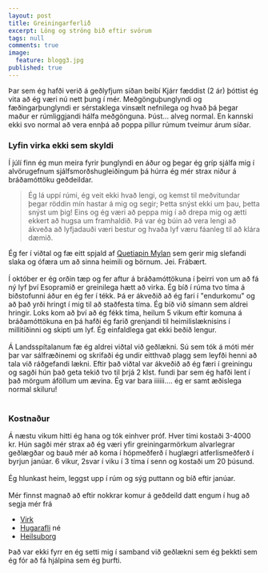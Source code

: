 ```yaml
---
layout: post
title: Greiningarferlið
excerpt: Löng og ströng bið eftir svörum
tags: null
comments: true
image:
  feature: blogg3.jpg
published: true
---
```


Þar sem ég hafði verið á geðlyfjum síðan beibí Kjárr fæddist (2 ár) þóttist ég vita að ég væri nú nett þung í mér. Meðgönguþunglyndi og fæðingarþunglyndi er sérstaklega vinsælt nefnilega og hvað þá þegar maður er rúmliggjandi hálfa meðgönguna. Þúst... alveg normal. En kannski ekki svo normal að vera ennþá að poppa pillur rúmum tveimur árum síðar. 

### Lyfin virka ekki sem skyldi

Í júlí finn ég mun meira fyrir þunglyndi en áður og þegar ég gríp sjálfa mig í alvörugefnum sjálfsmorðshugleiðingum þá húrra ég mér strax niður á bráðamóttöku geðdeildar. 

> Ég lá uppí rúmi, ég veit ekki hvað lengi, og kemst til meðvitundar þegar röddin mín hastar á mig og segir; Þetta snýst ekki um þau, þetta snýst um þig! Eins og ég væri að peppa mig í að drepa mig og ætti ekkert að hugsa um framhaldið. Þá var ég búin að vera lengi að ákveða að lyfjadauði væri bestur og hvaða lyf væru fáanleg til að klára dæmið. 

Ég fer í viðtal og fæ eitt spjald af [Quetiapin Mylan](http://www.lyfja.is/lyfjabokin/lyf/QuetiapinMylan) sem gerir mig slefandi slaka og ófæra um að sinna heimili og börnum. Jei. Frábært. 
<br><br>
Í október er ég orðin tæp og fer aftur á bráðamóttökuna í þeirri von um að fá ný lyf því Esopramið er greinilega hætt að virka. Ég bíð í rúma tvo tíma á biðstofunni áður en ég fer í tékk. Þá er ákveðið að ég fari í "endurkomu" og að það yrði hringt í mig til að staðfesta tíma. Ég bíð við símann sem aldrei hringir. Loks kom að því að ég fékk tíma, heilum 5 vikum eftir komuna á bráðamóttökuna en þá hafði ég farið grenjandi til heimilislæknisins í millitíðinni og skipti um lyf. Ég einfaldlega gat ekki beðið lengur. 
<br><br>
Á Landsspítalanum fæ ég aldrei viðtal við geðlækni. Sú sem tók á móti mér þar var sálfræðinemi og skrifaði ég undir eitthvað plagg sem leyfði henni að tala við ráðgefandi lækni. Eftir það viðtal var ákveðið að ég færi í greiningu og sagði hún það geta tekið tvo til þrjá 2 klst. fundi þar sem ég hafði lent í það mörgum áföllum um ævina. Ég var bara iiiiii.... ég er samt æðislega normal skiluru! 
<br><br>

### Kostnaður 

Á næstu vikum hitti ég hana og tók einhver próf. Hver tími kostaði 3-4000 kr. Hún sagði mér strax að ég væri yfir greiningarmörkum alvarlegrar geðlægðar og bauð mér að koma í hópmeðferð í huglægri atferlismeðferð í byrjun janúar. 6 vikur, 2svar í viku í 3 tíma í senn og kostaði um 20 þúsund. 
<br><br>
Ég hlunkast heim, leggst upp í rúm og sýg puttann og bíð eftir janúar. 
<br><br>
Mér finnst magnað að eftir nokkrar komur á geðdeild datt engum í hug að segja mér frá

* [Virk](http://www.virk.is/)
* [Hugarafli](http://www.hugarafl.is/)
né
* [Heilsuborg](http://www.heilsuborg.is/um_heilsuborg/) 


Það var ekki fyrr en ég setti mig í samband við geðlækni sem ég þekkti sem ég fór að fá hjálpina sem ég þurfti. 

